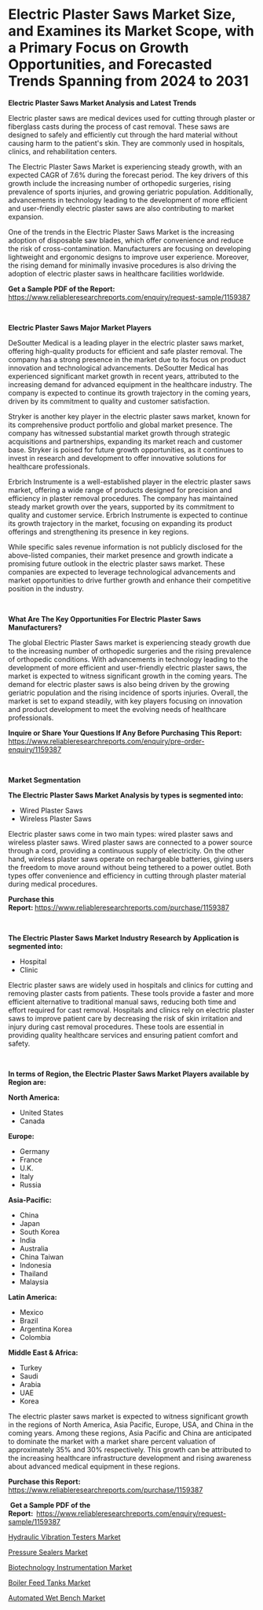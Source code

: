 <p><h1>Electric Plaster Saws Market Size, and Examines its Market Scope, with a Primary Focus on Growth Opportunities, and Forecasted Trends Spanning from 2024 to 2031</h1></p><p><strong>Electric Plaster Saws Market Analysis and Latest Trends</strong></p>
<p><p>Electric plaster saws are medical devices used for cutting through plaster or fiberglass casts during the process of cast removal. These saws are designed to safely and efficiently cut through the hard material without causing harm to the patient's skin. They are commonly used in hospitals, clinics, and rehabilitation centers.</p><p>The Electric Plaster Saws Market is experiencing steady growth, with an expected CAGR of 7.6% during the forecast period. The key drivers of this growth include the increasing number of orthopedic surgeries, rising prevalence of sports injuries, and growing geriatric population. Additionally, advancements in technology leading to the development of more efficient and user-friendly electric plaster saws are also contributing to market expansion.</p><p>One of the trends in the Electric Plaster Saws Market is the increasing adoption of disposable saw blades, which offer convenience and reduce the risk of cross-contamination. Manufacturers are focusing on developing lightweight and ergonomic designs to improve user experience. Moreover, the rising demand for minimally invasive procedures is also driving the adoption of electric plaster saws in healthcare facilities worldwide.</p></p>
<p><strong>Get a Sample PDF of the Report:&nbsp;</strong> <a href="https://www.reliableresearchreports.com/enquiry/request-sample/1159387">https://www.reliableresearchreports.com/enquiry/request-sample/1159387</a></p>
<p>&nbsp;</p>
<p><strong>Electric Plaster Saws Major Market Players</strong></p>
<p><p>DeSoutter Medical is a leading player in the electric plaster saws market, offering high-quality products for efficient and safe plaster removal. The company has a strong presence in the market due to its focus on product innovation and technological advancements. DeSoutter Medical has experienced significant market growth in recent years, attributed to the increasing demand for advanced equipment in the healthcare industry. The company is expected to continue its growth trajectory in the coming years, driven by its commitment to quality and customer satisfaction.</p><p>Stryker is another key player in the electric plaster saws market, known for its comprehensive product portfolio and global market presence. The company has witnessed substantial market growth through strategic acquisitions and partnerships, expanding its market reach and customer base. Stryker is poised for future growth opportunities, as it continues to invest in research and development to offer innovative solutions for healthcare professionals.</p><p>Erbrich Instrumente is a well-established player in the electric plaster saws market, offering a wide range of products designed for precision and efficiency in plaster removal procedures. The company has maintained steady market growth over the years, supported by its commitment to quality and customer service. Erbrich Instrumente is expected to continue its growth trajectory in the market, focusing on expanding its product offerings and strengthening its presence in key regions.</p><p>While specific sales revenue information is not publicly disclosed for the above-listed companies, their market presence and growth indicate a promising future outlook in the electric plaster saws market. These companies are expected to leverage technological advancements and market opportunities to drive further growth and enhance their competitive position in the industry.</p></p>
<p>&nbsp;</p>
<p><strong>What Are The Key Opportunities For Electric Plaster Saws Manufacturers?</strong></p>
<p><p>The global Electric Plaster Saws market is experiencing steady growth due to the increasing number of orthopedic surgeries and the rising prevalence of orthopedic conditions. With advancements in technology leading to the development of more efficient and user-friendly electric plaster saws, the market is expected to witness significant growth in the coming years. The demand for electric plaster saws is also being driven by the growing geriatric population and the rising incidence of sports injuries. Overall, the market is set to expand steadily, with key players focusing on innovation and product development to meet the evolving needs of healthcare professionals.</p></p>
<p><strong>Inquire or Share Your Questions If Any Before Purchasing This Report:</strong> <a href="https://www.reliableresearchreports.com/enquiry/pre-order-enquiry/1159387">https://www.reliableresearchreports.com/enquiry/pre-order-enquiry/1159387</a></p>
<p>&nbsp;</p>
<p><strong>Market Segmentation</strong></p>
<p><strong>The Electric Plaster Saws Market Analysis by types is segmented into:</strong></p>
<p><ul><li>Wired Plaster Saws</li><li>Wireless Plaster Saws</li></ul></p>
<p><p>Electric plaster saws come in two main types: wired plaster saws and wireless plaster saws. Wired plaster saws are connected to a power source through a cord, providing a continuous supply of electricity. On the other hand, wireless plaster saws operate on rechargeable batteries, giving users the freedom to move around without being tethered to a power outlet. Both types offer convenience and efficiency in cutting through plaster material during medical procedures.</p></p>
<p><strong>Purchase this Report:&nbsp;</strong><a href="https://www.reliableresearchreports.com/purchase/1159387">https://www.reliableresearchreports.com/purchase/1159387</a></p>
<p>&nbsp;</p>
<p><strong>The Electric Plaster Saws Market Industry Research by Application is segmented into:</strong></p>
<p><ul><li>Hospital</li><li>Clinic</li></ul></p>
<p><p>Electric plaster saws are widely used in hospitals and clinics for cutting and removing plaster casts from patients. These tools provide a faster and more efficient alternative to traditional manual saws, reducing both time and effort required for cast removal. Hospitals and clinics rely on electric plaster saws to improve patient care by decreasing the risk of skin irritation and injury during cast removal procedures. These tools are essential in providing quality healthcare services and ensuring patient comfort and safety.</p></p>
<p>&nbsp;</p>
<p><strong>In terms of Region, the Electric Plaster Saws Market Players available by Region are:</strong></p>
<p>
    <p> <strong> North America: </strong>
        <ul>
            <li>United States</li>
            <li>Canada</li>
        </ul>
        </p> 
    <p> <strong> Europe: </strong>
        <ul>
            <li>Germany</li>
            <li>France</li>
            <li>U.K.</li>
            <li>Italy</li>
            <li>Russia</li>
        </ul>
        </p> 
    <p> <strong> Asia-Pacific: </strong>
        <ul>
            <li>China</li>
            <li>Japan</li>
            <li>South Korea</li>
            <li>India</li>
            <li>Australia</li>
            <li>China Taiwan</li>
            <li>Indonesia</li>
            <li>Thailand</li>
            <li>Malaysia</li>
        </ul>
        </p> 
    <p> <strong> Latin America: </strong>
        <ul>
            <li>Mexico</li>
            <li>Brazil</li>
            <li>Argentina Korea</li>
            <li>Colombia</li>
        </ul>
        </p> 
    <p> <strong> Middle East & Africa: </strong>
        <ul>
            <li>Turkey</li>
            <li>Saudi</li>
            <li>Arabia</li>
            <li>UAE</li>
            <li>Korea</li>
        </ul>
    </p>
    </p>
<p><p>The electric plaster saws market is expected to witness significant growth in the regions of North America, Asia Pacific, Europe, USA, and China in the coming years. Among these regions, Asia Pacific and China are anticipated to dominate the market with a market share percent valuation of approximately 35% and 30% respectively. This growth can be attributed to the increasing healthcare infrastructure development and rising awareness about advanced medical equipment in these regions.</p></p>
<p><strong>Purchase this Report: </strong><a href="https://www.reliableresearchreports.com/purchase/1159387">https://www.reliableresearchreports.com/purchase/1159387</a></p>
<p>&nbsp;<strong>Get a Sample PDF of the Report:&nbsp;&nbsp;</strong><a href="https://www.reliableresearchreports.com/enquiry/request-sample/1159387">https://www.reliableresearchreports.com/enquiry/request-sample/1159387</a></p>
<p><strong></strong></p>
<p><p><a href="https://medium.com/@donaldortega4f/hydraulic-vibration-testers-market-outlook-industry-overview-and-forecast-2024-to-2031-099183fc416a">Hydraulic Vibration Testers Market</a></p><p><a href="https://medium.com/@royalmiller09/pressure-sealers-market-the-key-to-successful-business-strategy-forecast-till-2031-fd3427e1d058">Pressure Sealers Market</a></p><p><a href="https://medium.com/@donaldortega4f/biotechnology-instrumentation-market-report-reveals-the-latest-trends-and-growth-opportunities-of-3faf06873a89">Biotechnology Instrumentation Market</a></p><p><a href="https://medium.com/@donaldortega4f/boiler-feed-tanks-market-the-key-to-successful-business-strategy-forecast-till-2031-50e3991f0713">Boiler Feed Tanks Market</a></p><p><a href="https://medium.com/@donaldortega4f/automated-wet-bench-market-furnishes-information-on-market-share-market-trends-and-market-growth-3cf1a83b8352">Automated Wet Bench Market</a></p></p>